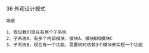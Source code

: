 36 外观设计模式

```$xslt
场景

1、假设我们现在有两个子系统
2、子系统A，有多个内部模块，模块A、模块B和模块C
3、子系统B，现在有一个功能，需要同时依赖3个模块来实现一个功能
```